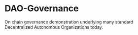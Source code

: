 # DAO-Governance
On chain governance demonstration underlying many standard Decentralized Autonomous Organizations today.
